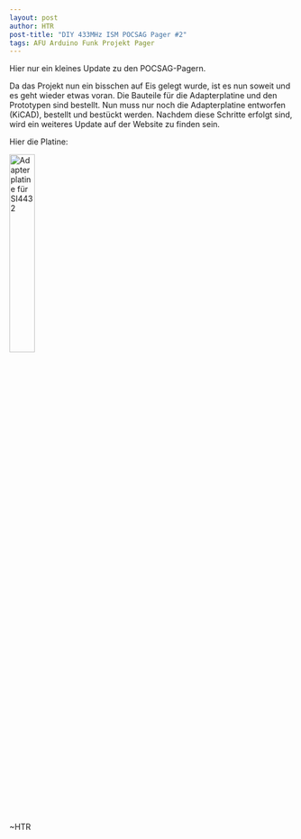 ```yaml
---
layout: post
author: HTR
post-title: "DIY 433MHz ISM POCSAG Pager #2"
tags: AFU Arduino Funk Projekt Pager
---
```


Hier nur ein kleines Update zu den POCSAG-Pagern.

Da das Projekt nun ein bisschen auf Eis gelegt wurde, ist es nun soweit und es geht wieder etwas voran.
Die Bauteile für die Adapterplatine und den Prototypen sind bestellt.
Nun muss nur noch die Adapterplatine entworfen (KiCAD), bestellt und bestückt werden.
Nachdem diese Schritte erfolgt sind, wird ein weiteres Update auf der Website zu finden sein.

Hier die Platine:

<img src="{{ layout.post_assets | liquify | relative_url }}/adapter.jpg" class="picture_center" style="width: 30%; height: auto;" alt="Adapterplatine für SI4432"/>

~HTR